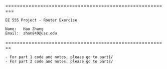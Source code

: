 =========================================================

    EE 555 Project - Router Exercise

    Name:   Hao Zhang
    Email:  zhan849@usc.edu

========================================================

    - For part 1 code and notes, please go to part1/
    - For part 2 code and notes, please go to part2/


